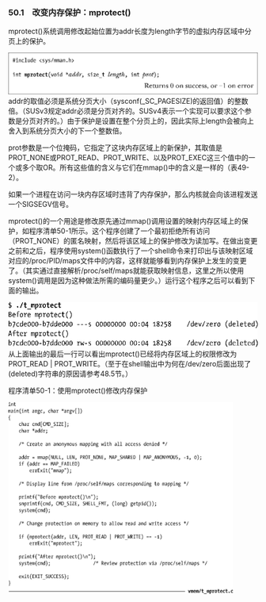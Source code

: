 ### 50.1　改变内存保护：mprotect()

mprotect()系统调用修改起始位置为addr长度为length字节的虚拟内存区域中分页上的保护。



![1307.png](../images/1307.png)
addr的取值必须是系统分页大小（sysconf(_SC_PAGESIZE)的返回值）的整数倍。（SUSv3规定addr必须是分页对齐的。SUSv4表示一个实现可以要求这个参数是分页对齐的。）由于保护是设置在整个分页上的，因此实际上length会被向上舍入到系统分页大小的下一个整数倍。

prot参数是一个位掩码，它指定了这块内存区域上的新保护，其取值是PROT_NONE或PROT_READ、PROT_WRITE、以及PROT_EXEC这三个值中的一个或多个取OR。所有这些值的含义与它们在mmap()中的含义是一样的（表49-2）。

如果一个进程在访问一块内存区域时违背了内存保护，那么内核就会向该进程发送一个SIGSEGV信号。

mprotect()的一个用途是修改原先通过mmap()调用设置的映射内存区域上的保护，如程序清单50-1所示。这个程序创建了一个最初拒绝所有访问（PROT_NONE）的匿名映射，然后将该区域上的保护修改为读加写。在做出变更之前和之后，程序使用system()函数执行了一个shell命令来打印出与该映射区域对应的/proc/PID/maps文件中的内容，这样就能够看到内存保护上发生的变更了。（其实通过直接解析/proc/self/maps就能获取映射信息，这里之所以使用system()调用是因为这种做法所需的编码量更少。）运行这个程序之后可以看到下面的输出。



![1308.png](../images/1308.png)
从上面输出的最后一行可以看出mprotect()已经将内存区域上的权限修改为PROT_READ | PROT_WRITE。（至于在shell输出中为何在/dev/zero后面出现了(deleted)字符串的原因请参考48.5节。）

程序清单50-1：使用mprotect()修改内存保护

<img class="my_markdown" src="../images/1310.png" style="width: 90%" width="90%"/>

